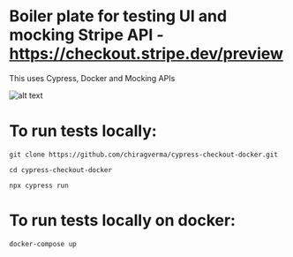 # Boiler plate for testing UI and mocking Stripe API - https://checkout.stripe.dev/preview

This uses Cypress, Docker and Mocking APIs


![alt text](https://github.com/chiragverma/cypress-checkout/blob/master/StripePage.png)


# To run tests locally:

```
git clone https://github.com/chiragverma/cypress-checkout-docker.git
```

```
cd cypress-checkout-docker
```

```
npx cypress run
```

# To run tests locally on docker:

```
docker-compose up
```

